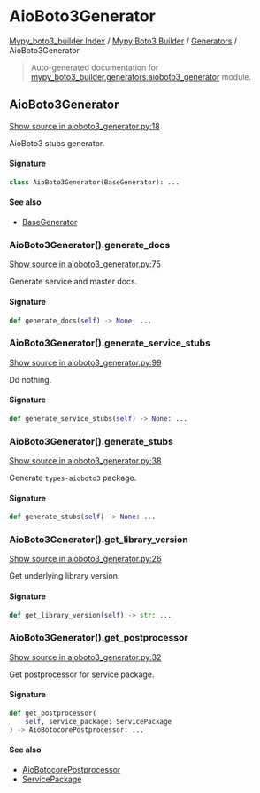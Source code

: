 # AioBoto3Generator

[Mypy_boto3_builder Index](../../README.md#mypy_boto3_builder-index) / [Mypy Boto3 Builder](../index.md#mypy-boto3-builder) / [Generators](./index.md#generators) / AioBoto3Generator

> Auto-generated documentation for [mypy_boto3_builder.generators.aioboto3_generator](https://github.com/youtype/mypy_boto3_builder/blob/main/mypy_boto3_builder/generators/aioboto3_generator.py) module.

## AioBoto3Generator

[Show source in aioboto3_generator.py:18](https://github.com/youtype/mypy_boto3_builder/blob/main/mypy_boto3_builder/generators/aioboto3_generator.py#L18)

AioBoto3 stubs generator.

#### Signature

```python
class AioBoto3Generator(BaseGenerator): ...
```

#### See also

- [BaseGenerator](./base_generator.md#basegenerator)

### AioBoto3Generator().generate_docs

[Show source in aioboto3_generator.py:75](https://github.com/youtype/mypy_boto3_builder/blob/main/mypy_boto3_builder/generators/aioboto3_generator.py#L75)

Generate service and master docs.

#### Signature

```python
def generate_docs(self) -> None: ...
```

### AioBoto3Generator().generate_service_stubs

[Show source in aioboto3_generator.py:99](https://github.com/youtype/mypy_boto3_builder/blob/main/mypy_boto3_builder/generators/aioboto3_generator.py#L99)

Do nothing.

#### Signature

```python
def generate_service_stubs(self) -> None: ...
```

### AioBoto3Generator().generate_stubs

[Show source in aioboto3_generator.py:38](https://github.com/youtype/mypy_boto3_builder/blob/main/mypy_boto3_builder/generators/aioboto3_generator.py#L38)

Generate `types-aioboto3` package.

#### Signature

```python
def generate_stubs(self) -> None: ...
```

### AioBoto3Generator().get_library_version

[Show source in aioboto3_generator.py:26](https://github.com/youtype/mypy_boto3_builder/blob/main/mypy_boto3_builder/generators/aioboto3_generator.py#L26)

Get underlying library version.

#### Signature

```python
def get_library_version(self) -> str: ...
```

### AioBoto3Generator().get_postprocessor

[Show source in aioboto3_generator.py:32](https://github.com/youtype/mypy_boto3_builder/blob/main/mypy_boto3_builder/generators/aioboto3_generator.py#L32)

Get postprocessor for service package.

#### Signature

```python
def get_postprocessor(
    self, service_package: ServicePackage
) -> AioBotocorePostprocessor: ...
```

#### See also

- [AioBotocorePostprocessor](../postprocessors/aiobotocore.md#aiobotocorepostprocessor)
- [ServicePackage](../structures/service_package.md#servicepackage)
